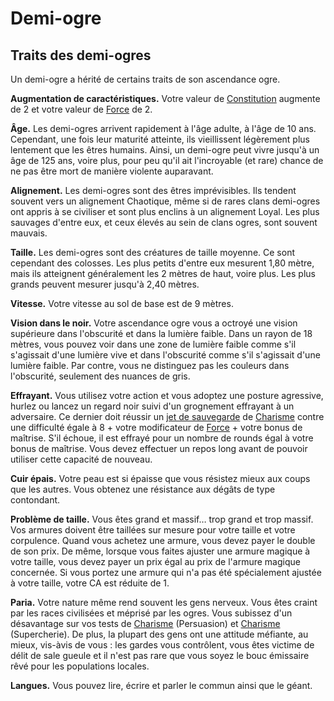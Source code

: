 
[][Generic]

# Demi-ogre

## Traits des demi-ogres

Un demi-ogre a hérité de certains traits de son ascendance ogre.

**Augmentation de caractéristiques.** Votre valeur de [Constitution] augmente de 2 et votre valeur de [Force] de 2.

**Âge.** Les demi-ogres arrivent rapidement à l'âge adulte, à l'âge de 10 ans. Cependant, une fois leur maturité atteinte, ils vieillissent légèrement plus lentement que les êtres humains. Ainsi, un demi-ogre peut vivre jusqu'à un âge de 125 ans, voire plus, pour peu qu'il ait l'incroyable (et rare) chance de ne pas être mort de manière violente auparavant.

**Alignement.** Les demi-ogres sont des êtres imprévisibles. Ils tendent souvent vers un alignement Chaotique, même si de rares clans demi-ogres ont appris à se civiliser et sont plus enclins à un alignement Loyal. Les plus sauvages d'entre eux, et ceux élevés au sein de clans ogres, sont souvent mauvais.

**Taille.** Les demi-ogres sont des créatures de taille moyenne. Ce sont cependant des colosses. Les plus petits d'entre eux mesurent 1,80 mètre, mais ils atteignent généralement les 2 mètres de haut, voire plus. Les plus grands peuvent mesurer jusqu'à 2,40 mètres.

**Vitesse.** Votre vitesse au sol de base est de 9 mètres.

**Vision dans le noir.** Votre ascendance ogre vous a octroyé une vision supérieure dans l'obscurité et dans la lumière faible. Dans un rayon de 18 mètres, vous pouvez voir dans une zone de lumière faible comme s'il s'agissait d'une lumière vive et dans l'obscurité comme s'il s'agissait d'une lumière faible. Par contre, vous ne distinguez pas les couleurs dans l'obscurité, seulement des nuances de gris.

**Effrayant.** Vous utilisez votre action et vous adoptez une posture agressive, hurlez ou lancez un regard noir suivi d'un grognement effrayant à un adversaire. Ce dernier doit réussir un [jet de sauvegarde] de [Charisme] contre une difficulté égale à 8 + votre modificateur de [Force] + votre bonus de maîtrise. S'il échoue, il est effrayé pour un nombre de rounds égal à votre bonus de maîtrise. Vous devez effectuer un repos long avant de pouvoir utiliser cette capacité de nouveau.

**Cuir épais.** Votre peau est si épaisse que vous résistez mieux aux coups que les autres. Vous obtenez une résistance aux dégâts de type contondant.

**Problème de taille.** Vous êtes grand et massif… trop grand et trop massif. Vos armures doivent être taillées sur mesure pour votre taille et votre corpulence. Quand vous achetez une armure, vous devez payer le double de son prix. De même, lorsque vous faites ajuster une armure magique à votre taille, vous devez payer un prix égal au prix de l'armure magique concernée. Si vous portez une armure qui n'a pas été spécialement ajustée à votre taille, votre CA est réduite de 1.

**Paria.** Votre nature même rend souvent les gens nerveux. Vous êtes craint par les races civilisées et méprisé par les ogres. Vous subissez d'un désavantage sur vos tests de [Charisme] (Persuasion) et [Charisme] (Supercherie). De plus, la plupart des gens ont une attitude méfiante, au mieux, vis-àvis de vous : les gardes vous contrôlent, vous êtes victime de délit de sale gueule et il n'est pas rare que vous soyez le bouc émissaire rêvé pour les populations locales.

**Langues.** Vous pouvez lire, écrire et parler le commun ainsi que le géant.

[Force]: abilities_strength_hd.md
[Dextérité]: abilities_dexterity_hd.md
[Constitution]: abilities_constitution_hd.md
[Intelligence]: abilities_intelligence_hd.md
[Sagesse]: abilities_wisdom_hd.md
[Charisme]: abilities_charisma_hd.md
[jet de sauvegarde]: abilities_hd.md#jets-de-sauvegarde
[jets de sauvegarde]: abilities_hd.md#jets-de-sauvegarde

[Generic]: #

